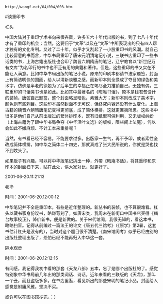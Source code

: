 `http://wangf.net/04/004/003.htm`

#谈重印书

杠头

中国大陆对于重印学术书向来很吝啬，许多五六十年代出版的书，到了七八十年代才有了重印的机会；当然，这要归于“文革”以及在“文革”中所表现出的只有四人帮才独有的文化专制。又过了二十年，似乎才又刮起了一小股重印书的风潮。就自己比较留意的书而言，中华书局重印了唐宋元明清笔记小说，三联书店重印了一些书话类的书，上海古籍出版社也合印了魏晋六朝隋唐的笔记，辽宁教育以“新世纪万有文库”为名印行的书中也不乏有用的典籍和著作。但是，这些重印的书又实在不能让人满意。比如中华书局出版的笔记小说，原来的印刷本都请书法家题签，封面上有简洁明快的国画，给人以清新淡雅之感。而新印本则全换成了夺目的绿色和美术字，仿佛是半老的徐娘为了后半生的幸福正在竭尽全力推销自己。无独有偶，三联重印的书话类书也是如此。比如其中最著名的《晦庵书话》，原本是钱君匋设计的装帧，唐弢自己题签，整个封面略呈暗色，素雅大方；新印本则改成了美术字，颜色则有些刺目。这些印本虽然封面不无可议，但终究内容还没有什么变化。上海古籍的魏晋六朝隋唐笔记变得更彻底，成了简体横排。这就更匪夷所思。这些书中很多是他们自己从前出版过的繁体排印本，既有旧纸型可供利用，又无版权纠纷（上海古籍为了跟中华书局争夺《中华活叶文选》的版权，限些闹上法庭），何以会如此不嫌麻烦、不计工本来重排呢？  

当然，有书看已经不容易，不能要求过多。出版家一生气，再不予印，或者索性全改成简体横排，如中华之简体二十四史，那就真成了张大民所说的，你就是哭也找不到坟头了。  

如果贩子有兴趣，可以将中华版笔记挑出一种，外带《晦庵书话》，将其重印和原印本的封面扫下来，贴在此处，供大家对比，就更好了。

2001-06-20.11:21:13 

老冷

时间：2001-06-20.12:00:12 

中华笔记并不全是重印本，有些是近年整理的。新丛书的装帧，也不算很难看。杠头以藏书家身份议书，略嫌苛刻了。如唐宋类，我周末在新街口中国书店买得《麟台故事校正》，降价新书，便是新做的。关于宋代馆阁，我很无知的，看这本书，略略扫盲。记得从前编过一篇法王的论文《唐五代三馆考》（《原学》第2辑，这套书估计杠头是没有的），当时对这个题目很不清楚。《南宋馆阁考》似乎已经由别的出版社整理出版了，恐怕已经不能再归入中华这一套。

隔水观音

时间：2001-06-20.12:12:15 

有同感，我记得我初中看的那套《天龙八部》五本，忘了是哪个出版社的了。感觉特别象中华书局前几年出的那类词话、诗话。近年来看的三联版的《天龙》，那叫一个丑，而且盗版多多。在书店里逛，看见新出的那些宋明的笔记小品，封面给人感觉是附庸风雅。坚决不买。 

或许可以在图书馆抄完。：）